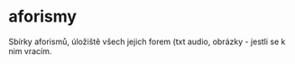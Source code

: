 # aforismy
Sbírky aforismů, úložiště všech jejich forem (txt audio, obrázky - jestli se k nim vracím.
